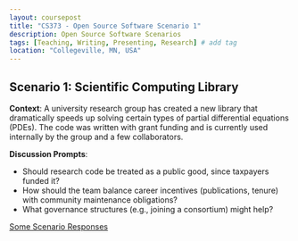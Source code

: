 ```yaml
---
layout: coursepost
title: "CS373 - Open Source Software Scenario 1"
description: Open Source Software Scenarios
tags: [Teaching, Writing, Presenting, Research] # add tag
location: "Collegeville, MN, USA"
---
```


## Scenario 1: Scientific Computing Library

**Context**:
A university research group has created a new library that dramatically speeds up solving certain types of partial differential equations (PDEs). The code was written with grant funding and is currently used internally by the group and a few collaborators.

**Discussion Prompts**:
- Should research code be treated as a public good, since taxpayers funded it?
- How should the team balance career incentives (publications, tenure) with community maintenance obligations?
- What governance structures (e.g., joining a consortium) might help?

[Some Scenario Responses](./SoftwareScenarioResponses1.md)